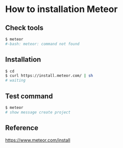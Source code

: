 # How to installation Meteor

## Check tools 
```bash
$ meteor
#-bash: meteor: command not found
```

## Installation
```bash
$ cd
$ curl https://install.meteor.com/ | sh
# waiting
```

## Test command
```bash
$ meteor
# show message create project
```

## Reference
https://www.meteor.com/install